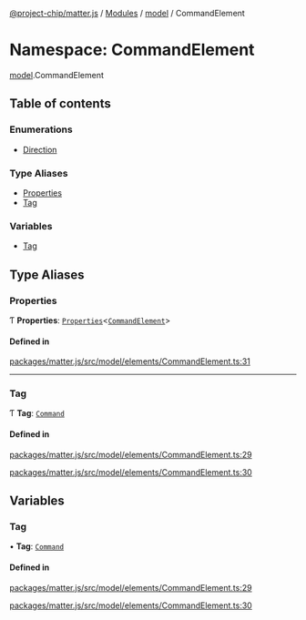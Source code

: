 [@project-chip/matter.js](../README.md) / [Modules](../modules.md) / [model](model.md) / CommandElement

# Namespace: CommandElement

[model](model.md).CommandElement

## Table of contents

### Enumerations

- [Direction](../enums/model.CommandElement.Direction.md)

### Type Aliases

- [Properties](model.CommandElement.md#properties)
- [Tag](model.CommandElement.md#tag)

### Variables

- [Tag](model.CommandElement.md#tag-1)

## Type Aliases

### Properties

Ƭ **Properties**: [`Properties`](model.BaseElement.md#properties)\<[`CommandElement`](model.md#commandelement)\>

#### Defined in

[packages/matter.js/src/model/elements/CommandElement.ts:31](https://github.com/project-chip/matter.js/blob/c15b1068/packages/matter.js/src/model/elements/CommandElement.ts#L31)

___

### Tag

Ƭ **Tag**: [`Command`](../enums/model.ElementTag.md#command)

#### Defined in

[packages/matter.js/src/model/elements/CommandElement.ts:29](https://github.com/project-chip/matter.js/blob/c15b1068/packages/matter.js/src/model/elements/CommandElement.ts#L29)

[packages/matter.js/src/model/elements/CommandElement.ts:30](https://github.com/project-chip/matter.js/blob/c15b1068/packages/matter.js/src/model/elements/CommandElement.ts#L30)

## Variables

### Tag

• **Tag**: [`Command`](../enums/model.ElementTag.md#command)

#### Defined in

[packages/matter.js/src/model/elements/CommandElement.ts:29](https://github.com/project-chip/matter.js/blob/c15b1068/packages/matter.js/src/model/elements/CommandElement.ts#L29)

[packages/matter.js/src/model/elements/CommandElement.ts:30](https://github.com/project-chip/matter.js/blob/c15b1068/packages/matter.js/src/model/elements/CommandElement.ts#L30)
